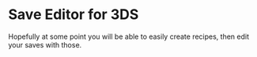 # Save Editor for 3DS
Hopefully at some point you will be able to easily create recipes, then edit your saves with those.
